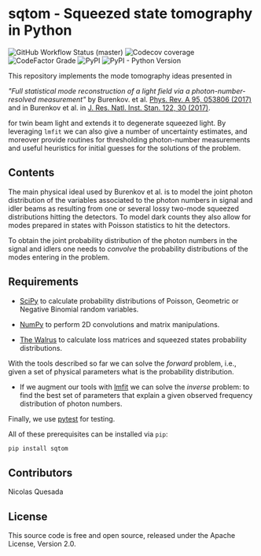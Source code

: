 # sqtom - Squeezed state tomography in Python

![GitHub Workflow Status (master)](https://img.shields.io/github/workflow/status/XanaduAI/sqtom/Tests/master?style=flat-square)
![Codecov coverage](https://img.shields.io/codecov/c/github/xanaduai/sqtom/master.svg?style=flat-square)
![CodeFactor Grade](https://img.shields.io/codefactor/grade/github/XanaduAI/sqtom/master?style=flat-square)
![PyPI](https://img.shields.io/pypi/v/sqtom.svg?style=flat-square)
![PyPI - Python Version](https://img.shields.io/pypi/pyversions/sqtom.svg?style=flat-square)

This repository implements the mode tomography ideas presented in

*"Full statistical mode reconstruction of a light field via a photon-number-resolved measurement"*
by Burenkov. et al. [Phys. Rev. A 95, 053806 (2017)](https://journals.aps.org/pra/abstract/10.1103/PhysRevA.95.053806)
and in Burenkov et al. in [J. Res. Natl. Inst. Stan. 122, 30 (2017)](https://doi.org/10.6028/jres.122.030).


for twin beam light and extends it to degenerate squeezed light. By leveraging `lmfit` we can also
give a number of uncertainty estimates, and moreover provide routines for thresholding photon-number
measurements and useful heuristics for initial guesses for the solutions of the problem.

## Contents

The main physical ideal used by Burenkov et al. is to model the joint photon distribution of the
variables associated to the photon numbers in signal and idler beams as resulting from one or
several lossy two-mode squeezed distributions hitting the detectors. To model dark counts they also
allow for modes prepared in states with Poisson statistics to hit the detectors.

To obtain the joint probability distribution of the photon numbers in the signal and idlers one
needs to *convolve* the probability distributions of the modes entering in the problem.

## Requirements

* [SciPy](https://www.scipy.org/) to calculate probability distributions of Poisson, Geometric or
  Negative Binomial random variables.

* [NumPy](https://numpy.org/) to perform 2D convolutions and matrix manipulations.

* [The Walrus](https://the-walrus.readthedocs.io/en/latest/) to calculate loss matrices and squeezed
  states probability distributions.

With the tools described so far we can solve the *forward* problem, i.e., given a set of physical
parameters what is the probability distribution.

* If we augment our tools with [lmfit](https://lmfit.github.io/lmfit-py/) we can solve the *inverse*
  problem: to find the best set of parameters that explain a given observed frequency distribution
  of photon numbers.

Finally, we use [pytest](https://docs.pytest.org/en/latest/) for testing.

All of these prerequisites can be installed via `pip`:

```bash
pip install sqtom
```

## Contributors

Nicolas Quesada

## License

This source code is free and open source, released under the Apache License, Version 2.0.

